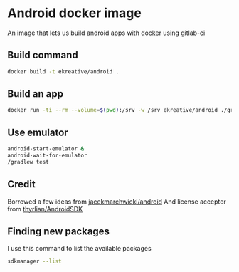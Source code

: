 # Android docker image

An image that lets us build android apps with docker using gitlab-ci

## Build command

```bash
docker build -t ekreative/android .
```

## Build an app

```bash
docker run -ti --rm --volume=$(pwd):/srv -w /srv ekreative/android ./gradlew assembleRelease
```

## Use emulator

```bash
android-start-emulator &
android-wait-for-emulator
/gradlew test
```

## Credit

Borrowed a few ideas from [jacekmarchwicki/android](https://hub.docker.com/r/jacekmarchwicki/android/)
And license accepter from [thyrlian/AndroidSDK](https://github.com/thyrlian/AndroidSDK/blob/master/android-sdk/license_accepter.sh)

## Finding new packages

I use this command to list the available packages

```bash
sdkmanager --list
```
